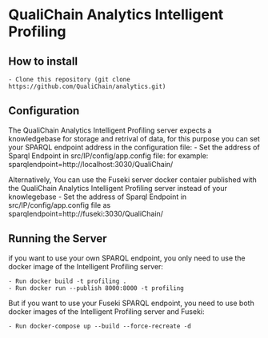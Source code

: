 # QualiChain Analytics Intelligent Profiling

## How to install
    - Clone this repository (git clone https://github.com/QualiChain/analytics.git)

## Configuration
The QualiChain Analytics Intelligent Profiling server expects a knowledgebase for storage and retrival of data, for this purpose you can set your SPARQL endpoint address in the configuration file:
    - Set the address of Sparql Endpoint in src/IP/config/app.config file:
      for example: sparqlendpoint=http://localhost:3030/QualiChain/ 

Alternatively, You can use the Fuseki server docker contaier published with the QualiChain Analytics Intelligent Profiling server instead of your knowlegebase 
    - Set the address of Sparql Endpoint in src/IP/config/app.config file as 
      sparqlendpoint=http://fuseki:3030/QualiChain/ 

## Running the Server
if you want to use your own SPARQL endpoint, you only need to use the docker image of the Intelligent Profiling server:


    - Run docker build -t profiling .
    - Run docker run --publish 8000:8000 -t profiling

But if you want to use your Fuseki SPARQL endpoint, you need to use both docker images of the Intelligent Profiling server and Fuseki:


    - Run docker-compose up --build --force-recreate -d
